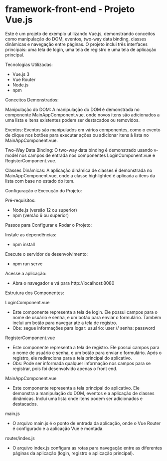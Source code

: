 # framework-front-end - Projeto Vue.js

Este é um projeto de exemplo utilizando Vue.js, demonstrando conceitos como manipulação do DOM, eventos, two-way data binding, classes dinâmicas e navegação entre páginas. O projeto inclui três interfaces principais: uma tela de login, uma tela de registro e uma tela de aplicação principal.

Tecnologias Utilizadas:

- Vue.js 3
- Vue Router
- Node.js
- npm

Conceitos Demonstrados:

Manipulação do DOM:
A manipulação do DOM é demonstrada no componente MainAppComponent.vue, onde novos itens são adicionados a uma lista e itens existentes podem ser destacados ou removidos.

Eventos:
Eventos são manipulados em vários componentes, como o evento de clique nos botões para executar ações ou adicionar itens à lista no MainAppComponent.vue.

Two-Way Data Binding:
O two-way data binding é demonstrado usando v-model nos campos de entrada nos componentes LoginComponent.vue e RegisterComponent.vue.

Classes Dinâmicas:
A aplicação dinâmica de classes é demonstrada no MainAppComponent.vue, onde a classe highlighted é aplicada a itens da lista com base no estado do item.

Configuração e Execução do Projeto:

Pré-requisitos:

- Node.js (versão 12 ou superior)
- npm (versão 6 ou superior)
  
Passos para Configurar e Rodar o Projeto:


Instale as dependências:
- npm install

Execute o servidor de desenvolvimento:
- npm run serve

Acesse a aplicação:
- Abra o navegador e vá para http://localhost:8080

Estrutura dos Componentes:

LoginComponent.vue
- Este componente representa a tela de login. Ele possui campos para o nome de usuário e senha, e um botão para enviar o formulário. Também inclui um botão para navegar até a tela de registro.
- Obs: segue informações para logar: usuário: user // senha: password

RegisterComponent.vue
- Este componente representa a tela de registro. Ele possui campos para o nome de usuário e senha, e um botão para enviar o formulário. Após o registro, ele redireciona para a tela principal do aplicativo.
- Obs: Pode ser informada qualquer informação nos campos para se registrar, pois foi desenvolvido apenas o front end.

MainAppComponent.vue
- Este componente representa a tela principal do aplicativo. Ele demonstra a manipulação do DOM, eventos e a aplicação de classes dinâmicas. Inclui uma lista onde itens podem ser adicionados e destacados.

main.js
- O arquivo main.js é o ponto de entrada da aplicação, onde o Vue Router é configurado e a aplicação Vue é montada.

router/index.js
- O arquivo index.js configura as rotas para navegação entre as diferentes páginas da aplicação (login, registro e aplicação principal).
